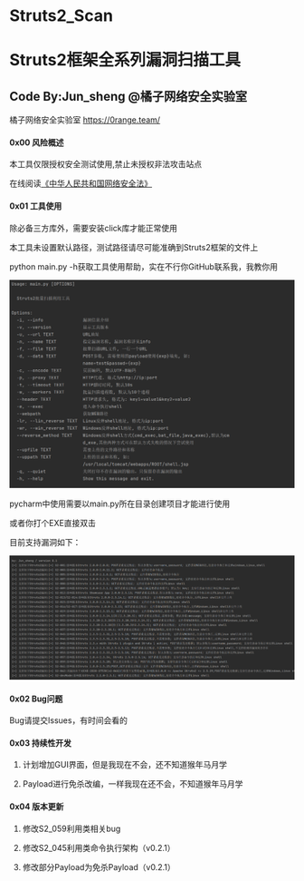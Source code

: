 # Struts2_Scan
# Struts2框架全系列漏洞扫描工具

## Code By:Jun_sheng @橘子网络安全实验室

橘子网络安全实验室 https://0range.team/

#### 0x00 风险概述

本工具仅限授权安全测试使用,禁止未授权非法攻击站点

在线阅读[《中华人民共和国网络安全法》](http://wglj.pds.gov.cn//upload/files/2020/4/1415254915.docx)

#### 0x01 工具使用

除必备三方库外，需要安装click库才能正常使用

本工具未设置默认路径，测试路径请尽可能准确到Struts2框架的文件上

python main.py -h获取工具使用帮助，实在不行你GitHub联系我，我教你用

![1.png](img/1.png)

pycharm中使用需要以main.py所在目录创建项目才能进行使用

或者你打个EXE直接双击

目前支持漏洞如下：

![2.png](img/2.png)

#### 0x02 Bug问题

Bug请提交Issues，有时间会看的

#### 0x03 持续性开发

1. 计划增加GUI界面，但是我现在不会，还不知道猴年马月学

2. Payload进行免杀改编，一样我现在还不会，不知道猴年马月学

#### 0x04 版本更新

1. 修改S2_059利用类相关bug

2. 修改S2_045利用类命令执行架构（v0.2.1）

3. 修改部分Payload为免杀Payload（v0.2.1）

